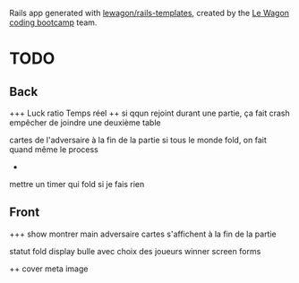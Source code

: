 Rails app generated with [lewagon/rails-templates](https://github.com/lewagon/rails-templates), created by the [Le Wagon coding bootcamp](https://www.lewagon.com) team.
# TODO
## Back
+++
Luck ratio
Temps réel
++
si qqun rejoint durant une partie, ça fait crash
empêcher de joindre une deuxième table


cartes de l'adversaire à la fin de la partie
si tous le monde fold, on fait quand même le process

-
mettre un timer qui fold si je fais rien

## Front
+++ show
montrer main adversaire
cartes s'affichent à la fin de la partie

statut fold
display bulle avec choix des joueurs
winner screen
forms

++
cover meta image
